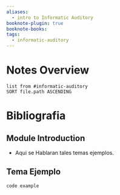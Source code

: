 ```yaml
---
aliases:
  - intro to Informatic Auditory
booknote-plugin: true
booknote-books: 
tags:
  - informatic-auditory
---
```

# Notes Overview
```dataview
list from #informatic-auditory  
SORT file.path ASCENDING
```

# Bibliografia


## Module Introduction

-   Aqui se Hablaran tales temas ejemplos.


## Tema Ejemplo


```
code example
```
